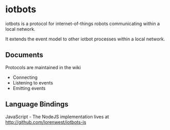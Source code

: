 iotbots
=======

iotbots is a protocol for internet-of-things robots communicating within a local network.

It extends the event model to other iotbot processes within a local network.

Documents
---------

Protocols are maintained in the wiki

* Connecting
* Listening to events
* Emitting events


Language Bindings
-----------------

JavaScript - The NodeJS implementation lives at http://github.com/lorenwest/iotbots-js
